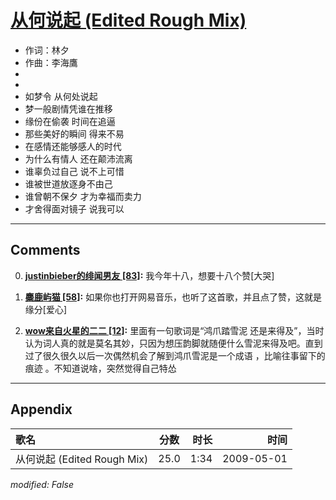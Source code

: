 # [从何说起 (Edited Rough Mix)](https://music.163.com/song?id=473058082)

* 作词：林夕
* 作曲：李海鷹
*
*
* 如梦令 从何处说起
* 梦一般剧情凭谁在推移
* 缘份在偷袭 时间在追逼
* 那些美好的瞬间 得来不易
* 在感情还能够感人的时代
* 为什么有情人 还在颠沛流离
* 谁辜负过自己 说不上可惜
* 谁被世道放逐身不由己
* 谁曾朝不保夕 才为幸福而卖力
* 才舍得面对镜子 说我可以


---

## Comments
0. **[justinbieber的绯闻男友 \[83\]](https://music.163.com/#/user/home?id=316475272):** 我今年十八，想要十八个赞[大哭]

1. **[麋鹿屿猫 \[58\]](https://music.163.com/#/user/home?id=128962776):** 如果你也打开网易音乐，也听了这首歌，并且点了赞，这就是缘分[爱心]

2. **[wow来自火星的二二 \[12\]](https://music.163.com/#/user/home?id=75038119):** 里面有一句歌词是“鸿爪踏雪泥 还是来得及”，当时认为词人真的就是莫名其妙，只因为想压韵脚就随便什么雪泥来得及吧。直到过了很久很久以后一次偶然机会了解到鸿爪雪泥是一个成语 ，比喻往事留下的痕迹 。不知道说啥，突然觉得自己特怂 ​​​



---

## Appendix

|歌名|分数|时长|时间|
|:---|:---:|---:|---:|
|从何说起 (Edited Rough Mix)|25.0|1:34|2009-05-01

*modified: False*